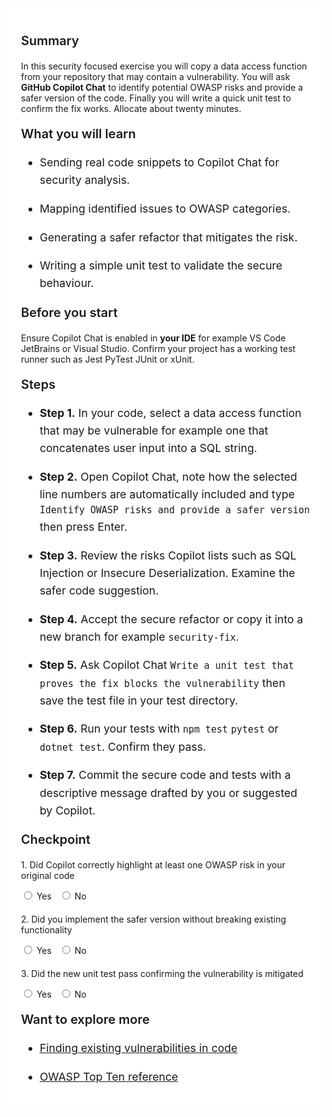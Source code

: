 ﻿---
Title: Security lens starter
Source: insert.sql
---
<div class="container" style="max-width:960px;background:#ffffff;padding:20px;"> <!-- Summary --> <p style="font-weight:600;font-size:1.25rem;">Summary</p> <p> In this security focused exercise you will copy a data access function from your repository that may contain a vulnerability. You will ask <strong>GitHub Copilot Chat</strong> to identify potential OWASP risks and provide a safer version of the code. Finally you will write a quick unit test to confirm the fix works. Allocate about twenty minutes. </p> <!-- What you will learn --> <p style="font-weight:600;font-size:1.25rem;">What you will learn</p> <ul style="font-size:1.1rem;line-height:1.6;"> <li> <p>Sending real code snippets to Copilot Chat for security analysis.</p> </li> <li> <p>Mapping identified issues to OWASP categories.</p> </li> <li> <p>Generating a safer refactor that mitigates the risk.</p> </li> <li> <p>Writing a simple unit test to validate the secure behaviour.</p> </li> </ul> <!-- Prerequisites --> <p style="font-weight:600;font-size:1.25rem;">Before you start</p> <p> Ensure Copilot Chat is enabled in <strong>your IDE</strong> for example VS&nbsp;Code JetBrains or Visual&nbsp;Studio. Confirm your project has a working test runner such as Jest PyTest JUnit or xUnit. </p> <!-- Steps --> <p style="font-weight:600;font-size:1.25rem;">Steps</p> <ul style="font-size:1.1rem;line-height:1.6;"> <li> <p><strong>Step&nbsp;1.</strong> In your code, select a data access function that may be vulnerable for example one that concatenates user input into a SQL string.</p> </li> <li> <p><strong>Step&nbsp;2.</strong> Open Copilot Chat, note how the selected line numbers are automatically included and type <code>Identify OWASP risks and provide a safer version</code> then press Enter.</p> </li> <li> <p><strong>Step&nbsp;3.</strong> Review the risks Copilot lists such as SQL Injection or Insecure Deserialization. Examine the safer code suggestion.</p> </li> <li> <p><strong>Step&nbsp;4.</strong> Accept the secure refactor or copy it into a new branch for example <code>security-fix</code>.</p> </li> <li> <p><strong>Step&nbsp;5.</strong> Ask Copilot Chat <code>Write a unit test that proves the fix blocks the vulnerability</code> then save the test file in your test directory.</p> </li> <li> <p><strong>Step&nbsp;6.</strong> Run your tests with <code>npm test</code> <code>pytest</code> or <code>dotnet test</code>. Confirm they pass.</p> </li> <li> <p><strong>Step&nbsp;7.</strong> Commit the secure code and tests with a descriptive message drafted by you or suggested by Copilot.</p> </li> </ul> <!-- Checkpoint --> <p style="font-weight:600;font-size:1.25rem;">Checkpoint</p> <div style="margin-top:20px;"> <p>1.&nbsp;Did Copilot correctly highlight at least one OWASP risk in your original code</p> <input type="radio" name="q1">&nbsp;Yes&nbsp;&nbsp; <input type="radio" name="q1">&nbsp;No </div> <div style="margin-top:20px;"> <p>2.&nbsp;Did you implement the safer version without breaking existing functionality</p> <input type="radio" name="q2">&nbsp;Yes&nbsp;&nbsp; <input type="radio" name="q2">&nbsp;No </div> <div style="margin-top:20px;"> <p>3.&nbsp;Did the new unit test pass confirming the vulnerability is mitigated</p> <input type="radio" name="q3">&nbsp;Yes&nbsp;&nbsp; <input type="radio" name="q3">&nbsp;No </div> <!-- Explore more --> <p style="font-weight:600;font-size:1.25rem;">Want to explore more</p> <ul style="font-size:1.1rem;line-height:1.6;"> <li> <p><a href="https://docs.github.com/en/copilot/copilot-chat-cookbook/security-analysis/finding-existing-vulnerabilities-in-code" target="_blank">Finding existing vulnerabilities in code</a></p> </li> <li> <p><a href="https://owasp.org/www-project-top-ten" target="_blank">OWASP Top Ten reference</a></p> </li> </ul> </div>
